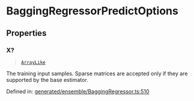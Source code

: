 # BaggingRegressorPredictOptions

## Properties

### X?

> [`ArrayLike`](../types/ArrayLike.md)

The training input samples. Sparse matrices are accepted only if they are supported by the base estimator.

Defined in:  [generated/ensemble/BaggingRegressor.ts:510](https://github.com/transitive-bullshit/scikit-learn-ts/blob/b59c1ff/packages/sklearn/src/generated/ensemble/BaggingRegressor.ts#L510)
